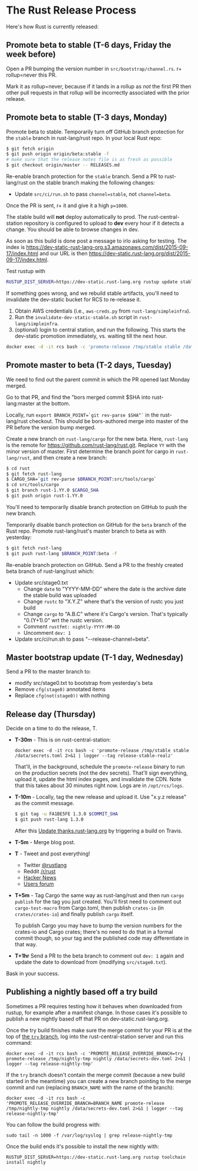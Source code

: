 # The Rust Release Process

Here's how Rust is currently released:

## Promote beta to stable (T-6 days, Friday the week before)

Open a PR bumping the version number in `src/bootstrap/channel.rs`. r+
rollup=never this PR.

Mark it as rollup=never, because if it lands in a rollup as *not* the first PR
then other pull requests in that rollup will be incorrectly associated with the
prior release.

## Promote beta to stable (T-3 days, Monday)

Promote beta to stable. Temporarily turn off GitHub branch protection for the
`stable` branch in rust-lang/rust repo. In your local Rust repo:

```sh
$ git fetch origin
$ git push origin origin/beta:stable -f
# make sure that the release notes file is as fresh as possible
$ git checkout origin/master -- RELEASES.md
```

Re-enable branch protection for the `stable` branch. Send a PR to rust-lang/rust
on the stable branch making the following changes:

- Update `src/ci/run.sh` to pass `channel=stable`, not `channel=beta`.

Once the PR is sent, r+ it and give it a high `p=1000`.

The stable build will **not** deploy automatically to prod. The
rust-central-station repository is configured to upload to **dev** every hour if
it detects a change. You should be able to browse changes in dev.

As soon as this build is done post a message to irlo asking for testing. The
index is
https://dev-static-rust-lang-org.s3.amazonaws.com/dist/2015-09-17/index.html and
our URL is then https://dev-static.rust-lang.org/dist/2015-09-17/index.html.

Test rustup with

```sh
RUSTUP_DIST_SERVER=https://dev-static.rust-lang.org rustup update stable
```

If something goes wrong, and we rebuild stable artifacts, you'll need to
invalidate the dev-static bucket for RCS to re-release it.

1. Obtain AWS credentials (i.e., `aws-creds.py` from `rust-lang/simpleinfra`).
1. Run the `invalidate-dev-static-stable.sh` script in `rust-lang/simpleinfra`.
1.  (optional) login to central station, and run the following. This starts the
    dev-static promotion immediately, vs. waiting till the next hour.

```bash
docker exec -d -it rcs bash -c 'promote-release /tmp/stable stable /data/secrets-dev.toml 2>&1 | logger --tag release-stable'
```

## Promote master to beta (T-2 days, Tuesday)

We need to find out the parent commit in which the PR opened last Monday merged.

Go to that PR, and find the "bors merged commit $SHA into rust-lang:master at the bottom.

Locally, run `` export BRANCH_POINT=`git rev-parse $SHA^` `` in the rust-lang/rust
checkout. This should be bors-authored merge into master of the PR before the
version bump merged.

Create a new branch on `rust-lang/cargo` for the new beta. Here, `rust-lang` is
the remote for https://github.com/rust-lang/rust.git. Replace `YY` with the
minor version of master. First determine the branch point for cargo in
`rust-lang/rust`, and then create a new branch:

```sh
$ cd rust
$ git fetch rust-lang
$ CARGO_SHA=`git rev-parse $BRANCH_POINT:src/tools/cargo`
$ cd src/tools/cargo
$ git branch rust-1.YY.0 $CARGO_SHA
$ git push origin rust-1.YY.0
```

You'll need to temporarily disable branch protection on GitHub to push the new
branch.

Temporarily disable banch protection on GitHub for the `beta` branch of the Rust
repo. Promote rust-lang/rust's master branch to beta as with yesterday:

```sh
$ git fetch rust-lang
$ git push rust-lang $BRANCH_POINT:beta -f
```

Re-enable branch protection on GitHub. Send a PR to the freshly created beta
branch of rust-lang/rust which:

- Update src/stage0.txt
  - Change `date` to "YYYY-MM-DD" where the date is the archive date the stable
    build was uploaded
  - Change `rustc` to "X.Y.Z" where that's the version of rustc you just build
  - Change `cargo` to "A.B.C" where it's Cargo's version. That's typically
    "0.(Y+1).0" wrt the rustc version.
  - Comment `rustfmt: nightly-YYYY-MM-DD`
  - Uncomment `dev: 1`
- Update src/ci/run.sh to pass "--release-channel=beta".

## Master bootstrap update (T-1 day, Wednesday)

Send a PR to the master branch to:

- modify src/stage0.txt to bootstrap from yesterday's beta
- Remove `cfg(stage0)` annotated items
- Replace `cfg(not(stage0))` with nothing

## Release day (Thursday)

Decide on a time to do the release, T.

- **T-30m** - This is on rust-central-station:

  ```
  docker exec -d -it rcs bash -c 'promote-release /tmp/stable stable /data/secrets.toml 2>&1 | logger --tag release-stable-realz'
  ```

  That'll, in the background, schedule the `promote-release` binary to run on
  the production secrets (not the dev secrets). That'll sign everything, upload
  it, update the html index pages, and invalidate the CDN. Note that this takes
  about 30 minutes right now. Logs are in `/opt/rcs/logs`.

- **T-10m** - Locally, tag the new release and upload it. Use "x.y.z release" as
  the commit message.

  ```sh
  $ git tag -u FA1BE5FE 1.3.0 $COMMIT_SHA
  $ git push rust-lang 1.3.0
  ```

  After this [Update thanks.rust-lang.org][update-thanks] by triggering a build
  on Travis.

- **T-5m** - Merge blog post.

- **T** - Tweet and post everything!

  - Twitter [@rustlang](https://twitter.com/rustlang)
  - Reddit [/r/rust](https://www.reddit.com/r/rust/)
  - [Hacker News](https://news.ycombinator.com/)
  - [Users forum](https://users.rust-lang.org/)

- **T+5m** - Tag Cargo the same way as rust-lang/rust and then run
  `cargo publish` for the tag you just created. You'll first need to comment
  out `cargo-test-macro` from Cargo.toml, then publish `crates-io` (in
  `crates/crates-io`) and finally publish `cargo` itself.

  To publish Cargo you may have to bump the version numbers for the crates-io and Cargo crates; there's no need to do that in a formal commit though, so your tag and the published code may differentiate in that way.

- **T+1hr** Send a PR to the beta branch to comment out `dev: 1` again and
  update the date to download from (modifying `src/stage0.txt`).

[update-thanks]: https://travis-ci.com/rust-lang/thanks

Bask in your success.

## Publishing a nightly based off a try build

Sometimes a PR requires testing how it behaves when downloaded from rustup, for
example after a manifest change. In those cases it's possible to publish a new
nightly based off that PR on dev-static.rust-lang.org.

Once the try build finishes make sure the merge commit for your PR is at the
top of [the `try` branch][rust-try], log into the rust-central-station server
and run this command:

```
docker exec -d -it rcs bash -c 'PROMOTE_RELEASE_OVERRIDE_BRANCH=try promote-release /tmp/nightly-tmp nightly /data/secrets-dev.toml 2>&1 | logger --tag release-nightly-tmp'
```

If the `try` branch doesn't contain the merge commit (because a new build
started in the meantime) you can create a new branch pointing to the merge
commit and run (replacing `BRANCH_NAME` with the name of the branch):

```
docker exec -d -it rcs bash -c 'PROMOTE_RELEASE_OVERRIDE_BRANCH=BRANCH_NAME promote-release /tmp/nightly-tmp nightly /data/secrets-dev.toml 2>&1 | logger --tag release-nightly-tmp'
```

You can follow the build progress with:

```
sudo tail -n 1000 -f /var/log/syslog | grep release-nightly-tmp
```

Once the build ends it's possible to install the new nightly with:

```
RUSTUP_DIST_SERVER=https://dev-static.rust-lang.org rustup toolchain install nightly
```

[rust-try]: https://github.com/rust-lang/rust/commits/try
